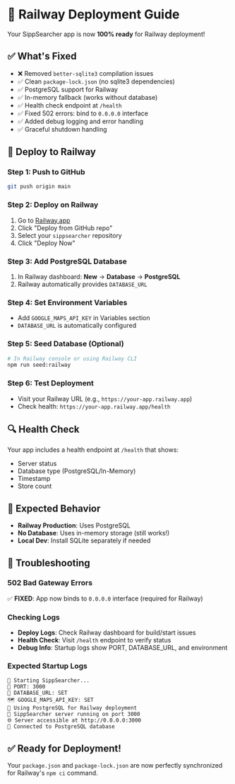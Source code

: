 # 🚂 Railway Deployment Guide

Your SippSearcher app is now **100% ready** for Railway deployment!

## ✅ What's Fixed
- ❌ Removed `better-sqlite3` compilation issues
- ✅ Clean `package-lock.json` (no sqlite3 dependencies)
- ✅ PostgreSQL support for Railway
- ✅ In-memory fallback (works without database)
- ✅ Health check endpoint at `/health`
- ✅ Fixed 502 errors: bind to `0.0.0.0` interface
- ✅ Added debug logging and error handling
- ✅ Graceful shutdown handling

## 🚀 Deploy to Railway

### Step 1: Push to GitHub
```bash
git push origin main
```

### Step 2: Deploy on Railway
1. Go to [Railway.app](https://railway.app)
2. Click "Deploy from GitHub repo"
3. Select your `sippsearcher` repository
4. Click "Deploy Now"

### Step 3: Add PostgreSQL Database
1. In Railway dashboard: **New** → **Database** → **PostgreSQL**
2. Railway automatically provides `DATABASE_URL`

### Step 4: Set Environment Variables
- Add `GOOGLE_MAPS_API_KEY` in Variables section
- `DATABASE_URL` is automatically configured

### Step 5: Seed Database (Optional)
```bash
# In Railway console or using Railway CLI
npm run seed:railway
```

### Step 6: Test Deployment
- Visit your Railway URL (e.g., `https://your-app.railway.app`)
- Check health: `https://your-app.railway.app/health`

## 🔍 Health Check
Your app includes a health endpoint at `/health` that shows:
- Server status
- Database type (PostgreSQL/In-Memory)
- Timestamp
- Store count

## 🎯 Expected Behavior
- **Railway Production**: Uses PostgreSQL
- **No Database**: Uses in-memory storage (still works!)
- **Local Dev**: Install SQLite separately if needed

## 🔧 Troubleshooting

### 502 Bad Gateway Errors
✅ **FIXED**: App now binds to `0.0.0.0` interface (required for Railway)

### Checking Logs
- **Deploy Logs**: Check Railway dashboard for build/start issues
- **Health Check**: Visit `/health` endpoint to verify status
- **Debug Info**: Startup logs show PORT, DATABASE_URL, and environment

### Expected Startup Logs
```
🚀 Starting SippSearcher...
📍 PORT: 3000
🔑 DATABASE_URL: SET
🗺️ GOOGLE_MAPS_API_KEY: SET
🐘 Using PostgreSQL for Railway deployment
🥤 SippSearcher server running on port 3000
🌐 Server accessible at http://0.0.0.0:3000
🐘 Connected to PostgreSQL database
```

## ✅ Ready for Deployment!
Your `package.json` and `package-lock.json` are now perfectly synchronized for Railway's `npm ci` command. 